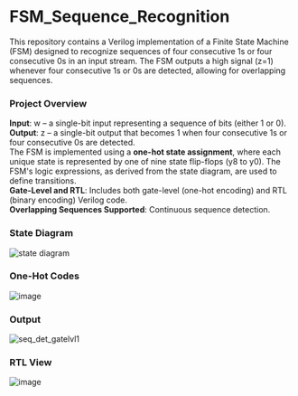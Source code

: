 # FSM_Sequence_Recognition
This repository contains a Verilog implementation of a Finite State Machine (FSM) designed to recognize sequences of four consecutive 1s or four consecutive 0s in an input stream. The FSM outputs a high signal (z=1) whenever four consecutive 1s or 0s are detected, allowing for overlapping sequences.

### Project Overview
**Input**: w – a single-bit input representing a sequence of bits (either 1 or 0).<br>
**Output**: z – a single-bit output that becomes 1 when four consecutive 1s or four consecutive 0s are detected.<br>
The FSM is implemented using a **one-hot state assignment**, where each unique state is represented by one of nine state flip-flops (y8 to y0). The FSM's logic expressions, as derived from the state diagram, are used to define transitions.<br>
**Gate-Level and RTL**: Includes both gate-level (one-hot encoding) and RTL (binary encoding) Verilog code.<br>
**Overlapping Sequences Supported**: Continuous sequence detection.

### State Diagram 
![state diagram](https://github.com/user-attachments/assets/0eb63f7f-b3e0-46a3-ac4e-bce40e062801)

### One-Hot Codes
![image](https://github.com/user-attachments/assets/73829a81-f706-4a25-8c12-d0236c7ce215)

### Output
![seq_det_gatelvl1](https://github.com/user-attachments/assets/8ef0b523-e943-4428-a57d-a1019b12ec58)

### RTL View
![image](https://github.com/user-attachments/assets/ef1b4d1e-c46f-4570-a534-39115156b315)

